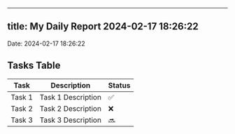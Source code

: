 
---
title: My Daily Report 2024-02-17 18:26:22
---

Date: 2024-02-17 18:26:22

## Tasks Table

| Task | Description | Status |
|------|-------------|--------|
| Task 1 | Task 1 Description | ✅ |
| Task 2 | Task 2 Description | ❌ |
| Task 3 | Task 3 Description | 🔜 |
